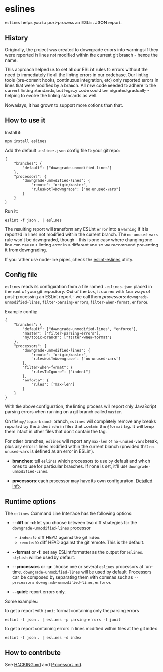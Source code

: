 # eslines

`eslines` helps you to post-process an ESLint JSON report.

## History

Originally, the project was created to downgrade errors into warnings if they were reported in lines not modified within the current git branch - hence the name.

This approach helped us to set all our ESLint rules to errors without the need to immediately fix all the linting errors in our codebase. Our linting tools (pre-commit hooks, continuous integration, etc) only reported errors in lines that were modified by a branch. All new code needed to adhere to the current linting standards, but legacy code could be migrated gradually - helping to evolve the linting standards as well.

Nowadays, it has grown to support more options than that.

## How to use it

Install it:

	npm install eslines

Add the default `.eslines.json` config file to your git repo:

    {
        "branches": {
            "default": ["downgrade-unmodified-lines"]
        },
        "processors": {
            "downgrade-unmodified-lines": {
                "remote": "origin/master",
                "rulesNotToDowngrade": ["no-unused-vars"]
            }
        }
    }

Run it:

	eslint -f json . | eslines

The resulting report will transform any ESLint `error` into a `warning` if it is reported in lines not modified within the current branch. The `no-unused-vars` rule won't be downgraded, though - this is one case where changing one line can cause a linting error in a different one so we recommend preventing it from downgrading.

If you rather use node-like pipes, check the [eslint-eslines](https://github.com/Automattic/eslint-eslines) utility.

## Config file

`eslines` reads its configuration from a file named `.eslines.json` placed in the root of your git repository. Out of the box, it comes with four ways of post-processing an ESLint report - we call them *processors*: `downgrade-unmodified-lines`, `filter-parsing-errors`, `filter-when-format`, `enforce`.

Example config:

	{
		"branches": {
			"default": ["downgrade-unmodified-lines", "enforce"],
			"master": ["filter-parsing-errors"],
			"my/topic-branch": ["filter-when-format"]
		},
		"processors": {
			"downgrade-unmodified-lines": {
				"remote": "origin/master",
				"rulesNotToDowngrade": ["no-unused-vars"]
			},
			"filter-when-format": {
				"rulesToIgnore": ["indent"]
			},
			"enforce": {
				"rules": ["max-len"]
			}
		}
	}

With the above configuration, the linting process will report only JavaScript parsing errors when running on a git branch called `master`.

On the `my/topic-branch` branch, `eslines` will completely remove any breaks reported by the `indent` rule in files that contain the `@format` tag. It will keep them intact in other files that don't contain the tag.

For other branches, `eslines` will report any `max-len` or `no-unused-vars` break, plus any error in lines modified within the current branch (provided that `no-unused-vars` is defined as an error in ESLint).

* **branches**: tell `eslines` which processors to use by default and which ones to use for particular branches. If none is set, it'll use `downgrade-unmodified-lines`.

* **processors**: each processor may have its own configuration. [Detailed info](https://github.com/automattic/eslines/blob/master/src/processors/README.md).

## Runtime options

The `eslines` Command Line Interface has the following options:

* **--diff** or **-d**: let you choose between two diff strategies for the `downgrade-unmodified-lines` processor

	* `index`: to diff HEAD against the git index.
	* `remote`: to diff HEAD against the git remote. This is the default.


* **--format** or **-f**: set any ESLint formatter as the output for `eslines`. `stylish` will be used by default.

* **--processors** or **-p**: choose one or several `eslines` processors at run-time. `downgrade-unmodified-lines` will be used by default. Processors can be composed by separating them with commas such as `--processors downgrade-unmodified-lines,enforce`.

* **--quiet**: report errors only.

Some examples:

to get a report with `junit` format containing only the parsing errors

	eslint -f json . | eslines -p parsing-errors -f junit

to get a report containing errors in lines modified within files at the git index

	eslint -f json . | eslines -d index


## How to contribute

See [HACKING.md](https://github.com/automattic/eslines/blob/master/HACKING.md) and [Processors.md](https://github.com/automattic/eslines/blob/master/src/processors/README.md).
